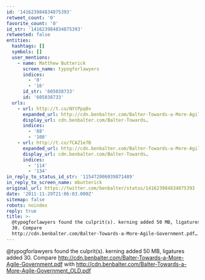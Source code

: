```yaml
---
id: '141623984834875393'
retweet_count: '0'
favorite_count: '0'
id_str: '141623984834875393'
retweeted: false
entities:
  hashtags: []
  symbols: []
  user_mentions:
    - name: Matthew Butterick
      screen_name: typogforlawyers
      indices:
        - '0'
        - '16'
      id_str: '605038733'
      id: '605038733'
  urls:
    - url: http://t.co/NYtPpq8v
      expanded_url: http://cdn.benbalter.com/Balter-Towards-a-More-Agile-Government.pdf
      display_url: cdn.benbalter.com/Balter-Towards…
      indices:
        - '88'
        - '108'
    - url: http://t.co/fCAZ1e7B
      expanded_url: http://cdn.benbalter.com/Balter-Towards-a-More-Agile-Government_OLD.pdf
      display_url: cdn.benbalter.com/Balter-Towards…
      indices:
        - '114'
        - '134'
in_reply_to_status_id_str: '115472006039871489'
in_reply_to_screen_name: mbutterick
original_url: https://twitter.com/benbalter/status/141623984834875393
date: '2011-11-29T21:06:03.000Z'
sitemap: false
robots: noindex
reply: true
title: >-
  @typogforlawyers found the culprit(s). kerning added 50 MB, ligatures added
  30. Compare
  http://cdn.benbalter.com/Balter-Towards-a-More-Agile-Government.pdf…
---
```


@typogforlawyers found the culprit(s). kerning added 50 MB, ligatures added 30. Compare http://cdn.benbalter.com/Balter-Towards-a-More-Agile-Government.pdf with http://cdn.benbalter.com/Balter-Towards-a-More-Agile-Government_OLD.pdf